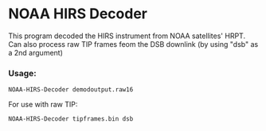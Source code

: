# NOAA HIRS Decoder

This program decoded the HIRS instrument from NOAA satellites' HRPT. Can also process raw TIP frames feom the DSB downlink (by using "dsb" as a 2nd argument)

### Usage:

`NOAA-HIRS-Decoder demodoutput.raw16`

For use with raw TIP:

`NOAA-HIRS-Decoder tipframes.bin dsb`
